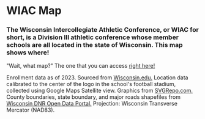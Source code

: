 # WIAC Map

### The Wisconsin Intercollegiate Athletic Conference, or WIAC for short, is a Division III athletic conference whose member schools are all located in the state of Wisconsin. This map shows where!

"Wait, what map?" The one that you can access [right here!](https://notfogel.github.io/WIAC-map)

Enrollment data as of 2023. Sourced from [Wisconsin.edu.](https://www.wisconsin.edu/education-reports-statistics/enrollments/)
Location data calibrated to the center of the logo in the school's football stadium, collected using Google Maps Satellite view.
Graphics from [SVGRepo.com.](svgrepo.com)
County boundaries, state boundary, and major roads shapefiles from [Wisconsin DNR Open Data Portal.](https://data-wi-dnr.opendata.arcgis.com/)
Projection: Wisconsin Transverse Mercator (NAD83).
